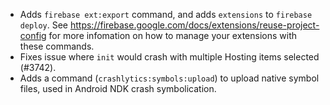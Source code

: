 - Adds `firebase ext:export` command, and adds `extensions` to `firebase deploy`. See https://firebase.google.com/docs/extensions/reuse-project-config for more infomation on how to manage your extensions with these commands.
- Fixes issue where `init` would crash with multiple Hosting items selected (#3742).
- Adds a command (`crashlytics:symbols:upload`) to upload native symbol files, used in Android NDK crash symbolication.
